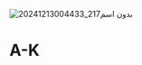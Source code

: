 ![بدون اسم217_20241213004433](https://github.com/user-attachments/assets/c806e98c-1e22-4bbb-844b-14667a6ca3da)
# A-K
